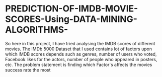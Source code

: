# PREDICTION-OF-IMDB-MOVIE-SCORES-Using-DATA-MINING-ALGORITHMS-
So here in this project, I have tried analysing the IMDB scores of different movies. The IMDb 5000 Dataset that I used contains lot of factors upon which IMDB scores depends such as genres, number of users who voted, Facebook likes for the actors, number of people who appeared in posters, etc. The problem statement is finding which Factor's affects the movies success rate the most
